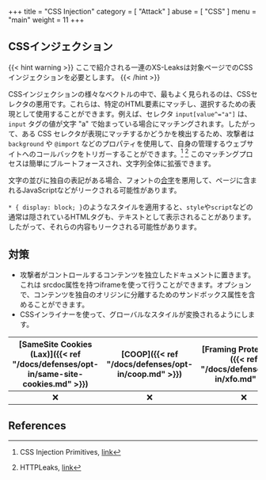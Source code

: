 +++
title = "CSS Injection"
category = [
    "Attack"
]
abuse = [
    "CSS"
]
menu = "main"
weight = 11
+++

## CSSインジェクション

{{< hint warning >}}
ここで紹介される一連のXS-Leaksは対象ページでのCSSインジェクションを必要とします。
{{< /hint >}}

CSSインジェクションの様々なベクトルの中で、最もよく見られるのは、CSSセレクタの悪用です。これらは、特定のHTML要素にマッチし、選択するための表現として使用することができます。例えば、セレクタ `input[value^="a"]` は、`input` タグの値が文字 "a" で始まっている場合にマッチングされます。したがって、ある CSS セレクタが表現にマッチするかどうかを検出するため、攻撃者は `background` や `@import` などのプロパティを使用して、自身の管理するウェブサイトへのコールバックをトリガーすることができます。[^1] [^2] このマッチングプロセスは簡単にブルートフォースされ、文字列全体に拡張できます。

文字の並びに独自の表記がある場合、フォントの[合字](https://wikipedia.org/wiki/Ligature_(writing))を悪用して、ページに含まれるJavaScriptなどがリークされる可能性があります。

`* { display: block; }`のようなスタイルを適用すると、`style`や`script`などの通常は隠されているHTMLタグも、テキストとして表示されることがあります。したがって、それらの内容もリークされる可能性があります。

## 対策

- 攻撃者がコントロールするコンテンツを独立したドキュメントに置きます。これは srcdoc属性を持つiframeを使って行うことができます。オプションで、コンテンツを独自のオリジンに分離するためのサンドボックス属性を含めることができます。
- CSSインライナーを使って、グローバルなスタイルが変換されるようにします。

| [SameSite Cookies (Lax)]({{< ref "/docs/defenses/opt-in/same-site-cookies.md" >}}) | [COOP]({{< ref "/docs/defenses/opt-in/coop.md" >}}) | [Framing Protections]({{< ref "/docs/defenses/opt-in/xfo.md" >}}) |                  [Isolation Policies]({{< ref "/docs/defenses/isolation-policies" >}})                   |
| :--------------------------------------------------------------------------------: | :-------------------------------------------------: | :---------------------------------------------------------------: | :------------------------------------------------------------------------------------------------------: |
|                                         ❌                                          |                          ❌                          |                                 ❌                                 | ❌  |
## References
[^1]: CSS Injection Primitives, [link](https://x-c3ll.github.io/posts/CSS-Injection-Primitives/)
[^2]: HTTPLeaks, [link](https://github.com/cure53/HTTPLeaks/)
[^3]: Font ligatures, [link](https://sekurak.pl/wykradanie-danych-w-swietnym-stylu-czyli-jak-wykorzystac-css-y-do-atakow-na-webaplikacje/)
